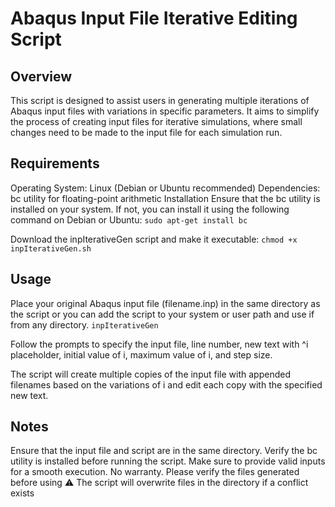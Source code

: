 # Abaqus Input File Iterative Editing Script
## Overview
This script is designed to assist users in generating multiple iterations of Abaqus input files with variations in specific parameters. It aims to simplify the process of creating input files for iterative simulations, where small changes need to be made to the input file for each simulation run.

## Requirements
Operating System: Linux (Debian or Ubuntu recommended)
Dependencies: bc utility for floating-point arithmetic
Installation
Ensure that the bc utility is installed on your system. If not, you can install it using the following command on Debian or Ubuntu:
```sudo apt-get install bc```

Download the inpIterativeGen script and make it executable:
```chmod +x inpIterativeGen.sh```

## Usage
Place your original Abaqus input file (filename.inp) in the same directory as the script or you can add the script to your system or user path and use if from any directory.
```inpIterativeGen```

Follow the prompts to specify the input file, line number, new text with ^i placeholder, initial value of i, maximum value of i, and step size.

The script will create multiple copies of the input file with appended filenames based on the variations of i and edit each copy with the specified new text.


## Notes
Ensure that the input file and script are in the same directory.
Verify the bc utility is installed before running the script.
Make sure to provide valid inputs for a smooth execution.
No warranty. Please verify the files generated before using
⚠ The script will overwrite files in the directory if a conflict exists